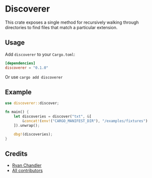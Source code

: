 # Discoverer

This crate exposes a single method for recursively walking through directories to find files that match a particular extension.

## Usage

Add `discoverer` to your `Cargo.toml`:

```toml
[dependencies]
discoverer = "0.1.0"
```

Or use `cargo add discoverer`

## Example

```rs
use discoverer::discover;

fn main() {
    let discoveries = discover("txt", &[
        &concat!(env!("CARGO_MANIFEST_DIR"), "/examples/fixtures")
    ]).unwrap();

    dbg!(discoveries);
}
```

## Credits

* [Ryan Chandler](https://github.com/ryangjchandler)
* [All contributors](https://github.com/php-rust-tools/discoverer/graphs/contributors)